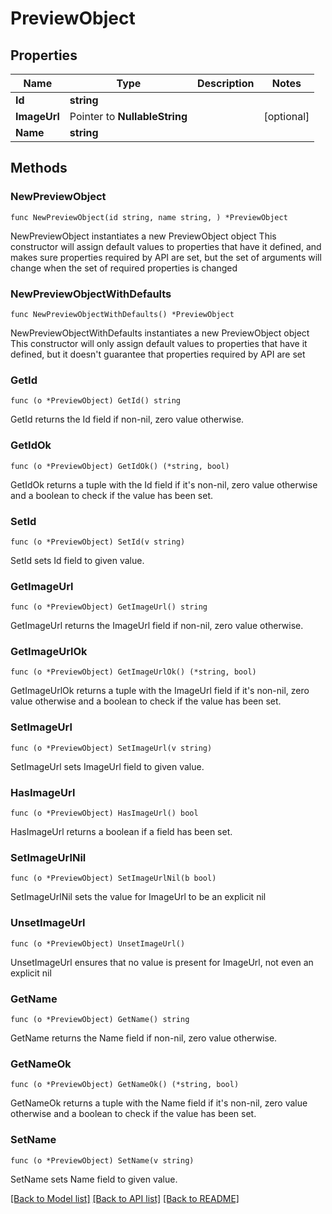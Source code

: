 # PreviewObject

## Properties

Name | Type | Description | Notes
------------ | ------------- | ------------- | -------------
**Id** | **string** |  | 
**ImageUrl** | Pointer to **NullableString** |  | [optional] 
**Name** | **string** |  | 

## Methods

### NewPreviewObject

`func NewPreviewObject(id string, name string, ) *PreviewObject`

NewPreviewObject instantiates a new PreviewObject object
This constructor will assign default values to properties that have it defined,
and makes sure properties required by API are set, but the set of arguments
will change when the set of required properties is changed

### NewPreviewObjectWithDefaults

`func NewPreviewObjectWithDefaults() *PreviewObject`

NewPreviewObjectWithDefaults instantiates a new PreviewObject object
This constructor will only assign default values to properties that have it defined,
but it doesn't guarantee that properties required by API are set

### GetId

`func (o *PreviewObject) GetId() string`

GetId returns the Id field if non-nil, zero value otherwise.

### GetIdOk

`func (o *PreviewObject) GetIdOk() (*string, bool)`

GetIdOk returns a tuple with the Id field if it's non-nil, zero value otherwise
and a boolean to check if the value has been set.

### SetId

`func (o *PreviewObject) SetId(v string)`

SetId sets Id field to given value.


### GetImageUrl

`func (o *PreviewObject) GetImageUrl() string`

GetImageUrl returns the ImageUrl field if non-nil, zero value otherwise.

### GetImageUrlOk

`func (o *PreviewObject) GetImageUrlOk() (*string, bool)`

GetImageUrlOk returns a tuple with the ImageUrl field if it's non-nil, zero value otherwise
and a boolean to check if the value has been set.

### SetImageUrl

`func (o *PreviewObject) SetImageUrl(v string)`

SetImageUrl sets ImageUrl field to given value.

### HasImageUrl

`func (o *PreviewObject) HasImageUrl() bool`

HasImageUrl returns a boolean if a field has been set.

### SetImageUrlNil

`func (o *PreviewObject) SetImageUrlNil(b bool)`

 SetImageUrlNil sets the value for ImageUrl to be an explicit nil

### UnsetImageUrl
`func (o *PreviewObject) UnsetImageUrl()`

UnsetImageUrl ensures that no value is present for ImageUrl, not even an explicit nil
### GetName

`func (o *PreviewObject) GetName() string`

GetName returns the Name field if non-nil, zero value otherwise.

### GetNameOk

`func (o *PreviewObject) GetNameOk() (*string, bool)`

GetNameOk returns a tuple with the Name field if it's non-nil, zero value otherwise
and a boolean to check if the value has been set.

### SetName

`func (o *PreviewObject) SetName(v string)`

SetName sets Name field to given value.



[[Back to Model list]](../README.md#documentation-for-models) [[Back to API list]](../README.md#documentation-for-api-endpoints) [[Back to README]](../README.md)


